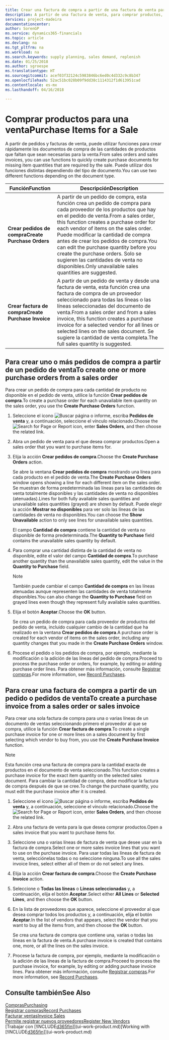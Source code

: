 ```yaml
---
title: Crear una factura de compra a partir de una factura de venta para comprar productos para una venta | Documentos de Microsoft
description: A partir de una factura de venta, para comprar productos, puede crear una factura de compra de un proveedor.
services: project-madeira
documentationcenter: 
author: SorenGP
ms.service: dynamics365-financials
ms.topic: article
ms.devlang: na
ms.tgt_pltfrm: na
ms.workload: na
ms.search.keywords: supply planning, sales demand, replenish
ms.date: 01/25/2018
ms.author: sgroespe
ms.translationtype: HT
ms.sourcegitcommit: acef03f32124c5983846bc6ed0c4d332c9c8b347
ms.openlocfilehash: 52ac51bc028b09f9dd38c1114312f1d613951cad
ms.contentlocale: es-mx
ms.lasthandoff: 04/16/2018

---
```

# <a name="purchase-items-for-a-sale"></a><span data-ttu-id="1534e-103">Comprar productos para una venta</span><span class="sxs-lookup"><span data-stu-id="1534e-103">Purchase Items for a Sale</span></span>
<span data-ttu-id="1534e-104">A partir de pedidos y facturas de venta, puede utilizar funciones para crear rápidamente los documentos de compra de las cantidades de productos que faltan que sean necesarias para la venta.</span><span class="sxs-lookup"><span data-stu-id="1534e-104">From sales orders and sales invoices, you can use functions to quickly create purchase documents for missing item quantities that are required by the sale.</span></span> <span data-ttu-id="1534e-105">Puede utilizar dos funciones distintas dependiendo del tipo de documento.</span><span class="sxs-lookup"><span data-stu-id="1534e-105">You can use two different functions depending on the document type.</span></span>

|<span data-ttu-id="1534e-106">Función</span><span class="sxs-lookup"><span data-stu-id="1534e-106">Function</span></span>|<span data-ttu-id="1534e-107">Descripción</span><span class="sxs-lookup"><span data-stu-id="1534e-107">Description</span></span>|
|--------|-----------|
|<span data-ttu-id="1534e-108">**Crear pedidos de compra**</span><span class="sxs-lookup"><span data-stu-id="1534e-108">**Create Purchase Orders**</span></span>|<span data-ttu-id="1534e-109">A partir de un pedido de compra, esta función crea un pedido de compra para cada proveedor de los productos que hay en el pedido de venta.</span><span class="sxs-lookup"><span data-stu-id="1534e-109">From a sales order, this function creates a purchase order for each vendor of items on the sales order.</span></span> <span data-ttu-id="1534e-110">Puede modificar la cantidad de compra antes de crear los pedidos de compra.</span><span class="sxs-lookup"><span data-stu-id="1534e-110">You can edit the purchase quantity before you create the purchase orders.</span></span> <span data-ttu-id="1534e-111">Solo se sugieren las cantidades de venta no disponibles.</span><span class="sxs-lookup"><span data-stu-id="1534e-111">Only unavailable sales quantities are suggested.</span></span>
|<span data-ttu-id="1534e-112">**Crear factura de compra**</span><span class="sxs-lookup"><span data-stu-id="1534e-112">**Create Purchase Invoice**</span></span>|<span data-ttu-id="1534e-113">A partir de un pedido de venta y desde una factura de venta, esta función crea una factura de compra de un proveedor seleccionado para todas las líneas o las líneas seleccionadas del documento de venta.</span><span class="sxs-lookup"><span data-stu-id="1534e-113">From a sales order and from a sales invoice, this function creates a purchase invoice for a selected vendor for all lines or selected lines on the sales document.</span></span> <span data-ttu-id="1534e-114">Se sugiere la cantidad de venta completa.</span><span class="sxs-lookup"><span data-stu-id="1534e-114">The full sales quantity is suggested.</span></span>|

## <a name="to-create-one-or-more-purchase-orders-from-a-sales-order"></a><span data-ttu-id="1534e-115">Para crear uno o más pedidos de compra a partir de un pedido de venta</span><span class="sxs-lookup"><span data-stu-id="1534e-115">To create one or more purchase orders from a sales order</span></span>
<span data-ttu-id="1534e-116">Para crear un pedido de compra para cada cantidad de producto no disponible en el pedido de venta, utilice la función **Crear pedidos de compra**.</span><span class="sxs-lookup"><span data-stu-id="1534e-116">To create a purchase order for each unavailable item quantity on the sales order, you use the **Create Purchase Orders** function.</span></span>

1. <span data-ttu-id="1534e-117">Seleccione el icono ![Buscar página o informe](media/ui-search/search_small.png "icono Buscar página o informe"), escriba **Pedidos de venta** y, a continuación, seleccione el vínculo relacionado.</span><span class="sxs-lookup"><span data-stu-id="1534e-117">Choose the ![Search for Page or Report](media/ui-search/search_small.png "Search for Page or Report icon") icon, enter **Sales Orders**, and then choose the related link.</span></span>
2. <span data-ttu-id="1534e-118">Abra un pedido de venta para el que desea comprar productos.</span><span class="sxs-lookup"><span data-stu-id="1534e-118">Open a sales order that you want to purchase items for.</span></span>
3. <span data-ttu-id="1534e-119">Elija la acción **Crear pedidos de compra**.</span><span class="sxs-lookup"><span data-stu-id="1534e-119">Choose the **Create Purchase Orders** action.</span></span>

    <span data-ttu-id="1534e-120">Se abre la ventana **Crear pedidos de compra** mostrando una línea para cada producto en el pedido de venta.</span><span class="sxs-lookup"><span data-stu-id="1534e-120">The **Create Purchase Orders** window opens showing a line for each different item on the sales order.</span></span> <span data-ttu-id="1534e-121">Se muestran de forma predeterminada las líneas para las cantidades de venta totalmente disponibles y las cantidades de venta no disponibles (atenuadas).</span><span class="sxs-lookup"><span data-stu-id="1534e-121">Lines for both fully available sales quantities and unavailable sales quantities (grayed) are shown by default.</span></span> <span data-ttu-id="1534e-122">Puede elegir la acción **Mostrar no disponibles** para ver solo las líneas de las cantidades de venta no disponibles.</span><span class="sxs-lookup"><span data-stu-id="1534e-122">You can choose the **Show Unavailable** action to only see lines for unavailable sales quantities.</span></span>

    <span data-ttu-id="1534e-123">El campo **Cantidad de compra** contiene la cantidad de venta no disponible de forma predeterminada.</span><span class="sxs-lookup"><span data-stu-id="1534e-123">The **Quantity to Purchase** field contains the unavailable sales quantity by default.</span></span>
4. <span data-ttu-id="1534e-124">Para comprar una cantidad distinta de la cantidad de venta no disponible, edite el valor del campo **Cantidad de compra**.</span><span class="sxs-lookup"><span data-stu-id="1534e-124">To purchase another quantity than the unavailable sales quantity, edit the value in the **Quantity to Purchase** field.</span></span>

    > [!NOTE]  
   >   <span data-ttu-id="1534e-125">También puede cambiar el campo **Cantidad de compra** en las líneas atenuadas aunque representen las cantidades de venta totalmente disponibles.</span><span class="sxs-lookup"><span data-stu-id="1534e-125">You can also change the **Quantity to Purchase** field on grayed lines even though they represent fully available sales quantities.</span></span>
5. <span data-ttu-id="1534e-126">Elija el botón **Aceptar**.</span><span class="sxs-lookup"><span data-stu-id="1534e-126">Choose the **OK** button.</span></span>

    <span data-ttu-id="1534e-127">Se crea un pedido de compra para cada proveedor de productos del pedido de venta, incluido cualquier cambio de la cantidad que ha realizado en la ventana **Crear pedidos de compra**.</span><span class="sxs-lookup"><span data-stu-id="1534e-127">A purchase order is created for each vendor of items on the sales order, including any quantity changes that you made in the **Create Purchase Orders** window.</span></span>
6. <span data-ttu-id="1534e-128">Procese el pedido o los pedidos de compra, por ejemplo, mediante la modificación o la adición de las líneas del pedido de compra.</span><span class="sxs-lookup"><span data-stu-id="1534e-128">Proceed to process the purchase order or orders, for example, by editing or adding purchase order lines.</span></span> <span data-ttu-id="1534e-129">Para obtener más información, consulte [Registrar compras](purchasing-how-record-purchases.md).</span><span class="sxs-lookup"><span data-stu-id="1534e-129">For more information, see [Record Purchases](purchasing-how-record-purchases.md).</span></span>


## <a name="to-create-a-purchase-invoice-from-a-sales-order-or-sales-invoice"></a><span data-ttu-id="1534e-130">Para crear una factura de compra a partir de un pedido o pedidos de venta</span><span class="sxs-lookup"><span data-stu-id="1534e-130">To create a purchase invoice from a sales order or sales invoice</span></span>
<span data-ttu-id="1534e-131">Para crear una sola factura de compra para una o varias líneas de un documento de ventas seleccionando primero el proveedor al que se compra, utilice la función **Crear factura de compra**.</span><span class="sxs-lookup"><span data-stu-id="1534e-131">To create a single purchase invoice for one or more lines on a sales document by first selecting which vendor to buy from, you use the **Create Purchase Invoice** function.</span></span>

> [!NOTE]  
>   <span data-ttu-id="1534e-132">Esta función crea una factura de compra para la cantidad exacta de productos en el documento de venta seleccionado.</span><span class="sxs-lookup"><span data-stu-id="1534e-132">This function creates a purchase invoice for the exact item quantity on the selected sales document.</span></span> <span data-ttu-id="1534e-133">Para cambiar la cantidad de compra, debe modificar la factura de compra después de que se cree.</span><span class="sxs-lookup"><span data-stu-id="1534e-133">To change the purchase quantity, you must edit the purchase invoice after it is created.</span></span>  

1. <span data-ttu-id="1534e-134">Seleccione el icono ![Buscar página o informe](media/ui-search/search_small.png "icono Buscar página o informe"), escriba **Pedidos de venta** y, a continuación, seleccione el vínculo relacionado.</span><span class="sxs-lookup"><span data-stu-id="1534e-134">Choose the ![Search for Page or Report](media/ui-search/search_small.png "Search for Page or Report icon") icon, enter **Sales Orders**, and then choose the related link.</span></span>
2. <span data-ttu-id="1534e-135">Abra una factura de venta para la que desea comprar productos.</span><span class="sxs-lookup"><span data-stu-id="1534e-135">Open a sales invoice that you want to purchase items for.</span></span>
3. <span data-ttu-id="1534e-136">Seleccione una o varias líneas de factura de venta que desee usar en la factura de compra.</span><span class="sxs-lookup"><span data-stu-id="1534e-136">Select one or more sales invoice lines that you want to use on the purchase invoice.</span></span> <span data-ttu-id="1534e-137">Para usar todas las líneas de factura de venta, selecciónelas todas o no seleccione ninguna.</span><span class="sxs-lookup"><span data-stu-id="1534e-137">To use all the sales invoice lines, select either all of them or do not select any lines.</span></span>
4. <span data-ttu-id="1534e-138">Elija la acción **Crear factura de compra**.</span><span class="sxs-lookup"><span data-stu-id="1534e-138">Choose the **Create Purchase Invoice** action.</span></span>
5. <span data-ttu-id="1534e-139">Seleccione o **Todas las líneas** o **Líneas seleccionadas** y, a continuación, elija el botón **Aceptar**.</span><span class="sxs-lookup"><span data-stu-id="1534e-139">Select either **All Lines** or **Selected Lines**, and then choose the **OK** button.</span></span>  
6. <span data-ttu-id="1534e-140">En la lista de proveedores que aparece, seleccione el proveedor al que desea comprar todos los productos y, a continuación, elija el botón **Aceptar**.</span><span class="sxs-lookup"><span data-stu-id="1534e-140">In the list of vendors that appears, select the vendor that you want to buy all the items from, and then choose the **OK** button.</span></span>

    <span data-ttu-id="1534e-141">Se crea una factura de compra que contiene una, varias o todas las líneas en la factura de venta.</span><span class="sxs-lookup"><span data-stu-id="1534e-141">A purchase invoice is created that contains one, more, or all the lines on the sales invoice.</span></span>
7. <span data-ttu-id="1534e-142">Procese la factura de compra, por ejemplo, mediante la modificación o la adición de las líneas de la factura de compra.</span><span class="sxs-lookup"><span data-stu-id="1534e-142">Proceed to process the purchase invoice, for example, by editing or adding purchase invoice lines.</span></span> <span data-ttu-id="1534e-143">Para obtener más información, consulte [Registrar compras](purchasing-how-record-purchases.md).</span><span class="sxs-lookup"><span data-stu-id="1534e-143">For more information, see [Record Purchases](purchasing-how-record-purchases.md).</span></span>

## <a name="see-also"></a><span data-ttu-id="1534e-144">Consulte también</span><span class="sxs-lookup"><span data-stu-id="1534e-144">See Also</span></span>
[<span data-ttu-id="1534e-145">Compras</span><span class="sxs-lookup"><span data-stu-id="1534e-145">Purchasing</span></span>](purchasing-manage-purchasing.md)  
[<span data-ttu-id="1534e-146">Registrar compras</span><span class="sxs-lookup"><span data-stu-id="1534e-146">Record Purchases</span></span>](purchasing-how-record-purchases.md)  
[<span data-ttu-id="1534e-147">Facturar ventas</span><span class="sxs-lookup"><span data-stu-id="1534e-147">Invoice Sales</span></span>](sales-how-invoice-sales.md)  
[<span data-ttu-id="1534e-148">Permite registrar nuevos proveedores</span><span class="sxs-lookup"><span data-stu-id="1534e-148">Register New Vendors</span></span>](purchasing-how-register-new-vendors.md)  
<span data-ttu-id="1534e-149">[Trabajar con [!INCLUDE[d365fin](includes/d365fin_md.md)]](ui-work-product.md)</span><span class="sxs-lookup"><span data-stu-id="1534e-149">[Working with [!INCLUDE[d365fin](includes/d365fin_md.md)]](ui-work-product.md)</span></span>

